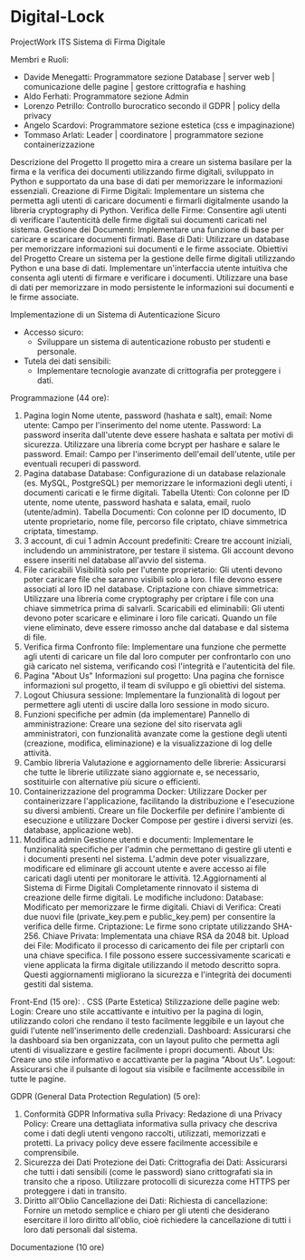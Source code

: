 # Digital-Lock
ProjectWork ITS 
Sistema di Firma Digitale

Membri e Ruoli:
- Davide Menegatti: Programmatore sezione Database | server web | comunicazione delle pagine | gestore crittografia e hashing
- Aldo Ferhati: Programmatore sezione Admin
- Lorenzo Petrillo: Controllo burocratico secondo il GDPR | policy della privacy
- Angelo Scardovi: Programmatore sezione estetica (css e impaginazione)
- Tommaso Arlati: Leader | coordinatore | programmatore sezione containerizzazione 

Descrizione del Progetto
Il progetto mira a creare un sistema basilare per la firma e la verifica dei documenti utilizzando firme digitali, sviluppato in Python e supportato da una base di dati per memorizzare le informazioni essenziali.
Creazione di Firme Digitali: Implementare un sistema che permetta agli utenti di caricare documenti e firmarli digitalmente usando la libreria cryptography di Python.
Verifica delle Firme: Consentire agli utenti di verificare l'autenticità delle firme digitali sui documenti caricati nel sistema.
Gestione dei Documenti: Implementare una funzione di base per caricare e scaricare documenti firmati.
Base di Dati: Utilizzare un database per memorizzare informazioni sui documenti e le firme associate.
Obiettivi del Progetto
Creare un sistema per la gestione delle firme digitali utilizzando Python e una base di dati.
Implementare un'interfaccia utente intuitiva che consenta agli utenti di firmare e verificare i documenti.
Utilizzare una base di dati per memorizzare in modo persistente le informazioni sui documenti e le firme associate.


Implementazione di un Sistema di Autenticazione Sicuro
- Accesso sicuro: 
  - Sviluppare un sistema di autenticazione robusto per studenti e personale.
- Tutela dei dati sensibili: 
  - Implementare tecnologie avanzate di crittografia per proteggere i dati.


Programmazione (44 ore):
1. Pagina login
Nome utente, password (hashata e salt), email:
Nome utente: Campo per l'inserimento del nome utente.
Password: La password inserita dall'utente deve essere hashata e saltata per motivi di sicurezza. Utilizzare una libreria come bcrypt per hashare e salare le password.
Email: Campo per l'inserimento dell'email dell'utente, utile per eventuali recuperi di password.
2. Pagina database
Database: Configurazione di un database relazionale (es. MySQL, PostgreSQL) per memorizzare le informazioni degli utenti, i documenti caricati e le firme digitali.
Tabella Utenti: Con colonne per ID utente, nome utente, password hashata e salata, email, ruolo (utente/admin).
Tabella Documenti: Con colonne per ID documento, ID utente proprietario, nome file, percorso file criptato, chiave simmetrica criptata, timestamp.
3. 3 account, di cui 1 admin
Account predefiniti: Creare tre account iniziali, includendo un amministratore, per testare il sistema. Gli account devono essere inseriti nel database all'avvio del sistema.
4. File caricabili
Visibilità solo per l'utente proprietario: Gli utenti devono poter caricare file che saranno visibili solo a loro. I file devono essere associati al loro ID nel database.
Criptazione con chiave simmetrica: Utilizzare una libreria come cryptography per criptare i file con una chiave simmetrica prima di salvarli.
Scaricabili ed eliminabili: Gli utenti devono poter scaricare e eliminare i loro file caricati. Quando un file viene eliminato, deve essere rimosso anche dal database e dal sistema di file.
5. Verifica firma
Confronto file: Implementare una funzione che permette agli utenti di caricare un file dal loro computer per confrontarlo con uno già caricato nel sistema, verificando così l'integrità e l'autenticità del file.
6. Pagina "About Us"
Informazioni sul progetto: Una pagina che fornisce informazioni sul progetto, il team di sviluppo e gli obiettivi del sistema.
7. Logout
Chiusura sessione: Implementare la funzionalità di logout per permettere agli utenti di uscire dalla loro sessione in modo sicuro.
8. Funzioni specifiche per admin (da implementare)
Pannello di amministrazione: Creare una sezione del sito riservata agli amministratori, con funzionalità avanzate come la gestione degli utenti (creazione, modifica, eliminazione) e la visualizzazione di log delle attività.
9. Cambio libreria
Valutazione e aggiornamento delle librerie: Assicurarsi che tutte le librerie utilizzate siano aggiornate e, se necessario, sostituirle con alternative più sicure o efficienti.
10. Containerizzazione del programma
Docker: Utilizzare Docker per containerizzare l'applicazione, facilitando la distribuzione e l'esecuzione su diversi ambienti. Creare un file Dockerfile per definire l'ambiente di esecuzione e utilizzare Docker Compose per gestire i diversi servizi (es. database, applicazione web).
11. Modifica admin
Gestione utenti e documenti: Implementare le funzionalità specifiche per l'admin che permettano di gestire gli utenti e i documenti presenti nel sistema. L'admin deve poter visualizzare, modificare ed eliminare gli account utente e avere accesso ai file caricati dagli utenti per monitorare le attività.
12.Aggiornamenti al Sistema di Firme Digitali
Completamente rinnovato il sistema di creazione delle firme digitali. Le modifiche includono:
Database: Modificato per memorizzare le firme digitali.
Chiavi di Verifica: Creati due nuovi file (private_key.pem e public_key.pem) per consentire la verifica delle firme.
Criptazione: Le firme sono criptate utilizzando SHA-256.
Chiave Privata: Implementata una chiave RSA da 2048 bit.
Upload dei File: Modificato il processo di caricamento dei file per criptarli con una chiave specifica. I file possono essere successivamente scaricati e viene applicata la firma digitale utilizzando il metodo descritto sopra.
Questi aggiornamenti migliorano la sicurezza e l'integrità dei documenti gestiti dal sistema.

Front-End (15 ore):
. CSS (Parte Estetica)
Stilizzazione delle pagine web:
Login: Creare uno stile accattivante e intuitivo per la pagina di login, utilizzando colori che rendano il testo facilmente leggibile e un layout che guidi l'utente nell'inserimento delle credenziali.
Dashboard: Assicurarsi che la dashboard sia ben organizzata, con un layout pulito che permetta agli utenti di visualizzare e gestire facilmente i propri documenti.
About Us: Creare uno stile informativo e accattivante per la pagina "About Us".
Logout: Assicurarsi che il pulsante di logout sia visibile e facilmente accessibile in tutte le pagine.


GDPR (General Data Protection Regulation) (5 ore):
1. Conformità GDPR
Informativa sulla Privacy:
Redazione di una Privacy Policy: Creare una dettagliata informativa sulla privacy che descriva come i dati degli utenti vengono raccolti, utilizzati, memorizzati e protetti. La privacy policy deve essere facilmente accessibile e comprensibile.
2. Sicurezza dei Dati
Protezione dei Dati:
Crittografia dei Dati: Assicurarsi che tutti i dati sensibili (come le password) siano crittografati sia in transito che a riposo. Utilizzare protocolli di sicurezza come HTTPS per proteggere i dati in transito.
3. Diritto all'Oblio
Cancellazione dei Dati:
Richiesta di cancellazione: Fornire un metodo semplice e chiaro per gli utenti che desiderano esercitare il loro diritto all'oblio, cioè richiedere la cancellazione di tutti i loro dati personali dal sistema.

Documentazione (10 ore)
